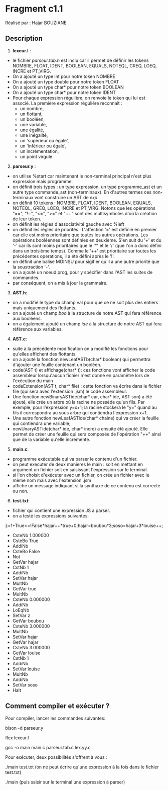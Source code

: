 # Fragment c1.1

Réalisé par : Hajar BOUZIANE

## Description 

1. **lexeur.l** : 
* le fichier *parseur.tab.h* est inclu car il permet de définir les tokens NOMBRE, FLOAT, IDENT, BOOLEAN, EQUALS, NOTEQL, GREQ, LOEQ, INCRE et PT_VIRG. 
* On a ajouté un type int pour notre token NOMBRE
* On a ajouté un type double pour notre token FLOAT
* On a ajouté un type char* pour notre token BOOLEAN
* On a ajouté un type char* pour notre token IDENT
* Pour chaque expression régulière, on renvoie le token qui lui est associé. La première expression régulière reconnaît :
  * un nombre, 
  * un flottant, 
  * un booléen,
  * une variable,
  * une égalité,
  * une inégalité, 
  * un 'supérieur ou égale', 
  * un 'inférieur ou égale',
  * un incrémentation,
  * un point virgule.

2. **parseur.y** :
- on utilise %start car maintenant le non-terminal principal n'est plus expression mais programme.
- on définit trois types : un type expression, un type programme_ast et un autre type commande_ast (non-terminaux). En d'autres termes ces non-terminaux vont construire un AST de *exp*.
- on définit 10 tokens : NOMBRE, FLOAT, IDENT, BOOLEAN, EQUALS, NOTEQL, GREQ, LOEQ, INCRE et PT_VIRG. Notons que les opérations "==", "!=", "<=", ">=" et "++" sont des multisymboles d'où la création de leur token.
- on définit les règles d'associativité gauche avec %left
- on définit les règles de priorités : L'affection '=' est définie en premier car elle est moins prioritaire que toutes les autres opérations. Les opérations booléennes sont définies en deuxième. S'en suit du '+' et du '-' car ils sont moins prioritaires que le '*' et le '/' (que l'on a donc défini dans un troisième temps). Comme le '++' est prioritaire sur toutes les précédentes opérations, il a été défini après le '!'.
- on définit une balise MOINSU pour sigifier qu'il a une autre priorité que la soustraction '-'.
- on a ajouté un noeud prog, pour y spécifier dans l'AST les suites de commandes. 
- par conséquent, on a mis à jour la grammaire.

3. **AST.h**:
- on a modifié le type du champ val pour que ce ne soit plus des entiers mais uniquement des flottants.
- on a ajouté un champ *boo* à la structure de notre AST qui fera référence aux booléens.
- on a également ajouté un champ *ide* à la structure de notre AST qui fera référence aux variables.

4. **AST.c**:
- suite à la précédente modification on a modifié les fonctions pour qu'elles affichent des flottants. 
- on a ajouté la fonction newLeafASTb(char* boolean) qui permettra d'ajouter une feuille contenant un booléen.
- code(AST t) et affichage(char* t): ces fonctions vont afficher le code assembleur lorsqu'aucun fichier n'est donné en paramètre lors de l'exécution du main
- codeExtension(AST t, char* file) : cette fonction va écrire dans le fichier file (qui sera avec l'extension .jsm) le code assembleur.
- Une fonction newBinaryASTide(char* car, char* ide, AST son) a été ajouté, elle crée un arbre où la racine ne possède qu'un fils. Par exemple, pour l'expression y=x+1; la racine stockera le "y=" quand au fils il correspondra au sous arbre qui contiendra l'expression x+1.
- Une autre fonction newLeafASTide(char* chaine) qui va créer la feuille qui contiendra une variable;
- newUnaryASTide(char* ide, char* incre) a ensuite été ajouté. Elle permet de créer une feuille qui sera composée de l'opération "++" ainsi que de la variable qu'elle incrémente.

5. **main.c**:
- programme exécutable qui va parser le contenu d'un fichier.
- on peut executer de deux manières le main : soit en mettant en argument un fichier soit en saisissant l'expression sur le terminal.
- si l'on choisit d'exécuter avec un fichier, on crée un fichier avec le même nom mais avec l'extension .jsm 
- affiche un message indiquant si la synthaxe de ce contenu est correcte ou non.

6. **test.txt**:
- fichier qui contient une expression JS à parser.
- on a testé les expressions suivantes: 

z=1+True<=!False\*hajar++\*true+0;hajar=boubou\*3;soso=hajar+3\*louise++;

- CsteNb 1.000000 
- CsteBo True 
- AddiNb
- CsteBo False 
- Not 
- GetVar hajar
- CstNb 1
- AddiNb
- SetVar hajar
- MultNb
- GetVar true
- MultNb
- CsteNb 0.000000 
- AddiNb
- LoEqNb
- SetVar z 
- GetVar boubou
- CsteNb 3.000000 
- MultNb
- SetVar hajar 
- GetVar hajar
- CsteNb 3.000000 
- GetVar louise
- CstNb 1
- AddiNb
- SetVar louise
- MultNb
- AddiNb
- SetVar soso 
- Halt


## Comment compiler et exécuter ?

Pour compiler, lancer les commandes suivantes:

bison -d parseur.y

flex lexeur.l

gcc -o main main.c parseur.tab.c lex.yy.c

Pour exécuter, deux possibilités s'offrent à vous :

./main test.txt
(on ne peut écrire qu'une expression à la fois dans le fichier test.txt)

./main
(puis saisir sur le terminal une expression à parser)

